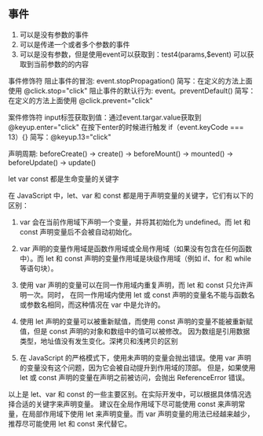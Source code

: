 
## 事件
1. 可以是没有参数的事件
2. 可以是传递一个或者多个参数的事件
3. 可以是没有参数，但是使用event可以获取到：test4(params,$event) 可以获取到当前参数的的内容

事件修饰符
阻止事件的冒泡:        event.stopPropagation()     简写：在定义的方法上面使用           @click.stop="click"
阻止事件的默认行为:     event。preventDefault()     简写：在定义的方法上面使用 @click.prevent="click"

案件修饰符
input标签获取到值：通过event.targar.value获取到          @keyup.enter="click"   在按下enter的时候进行触发
if（event.keyCode === 13）{}                      简写：@keyup.13="click"

声明周期:     beforeCreate() -> create()  -> beforeMount() -> mounted()  -> beforeUpdate()  -> update()

let var const 都是生命变量的关键字

在 JavaScript 中，let、var 和 const 都是用于声明变量的关键字，它们有以下的区别：

1. var 会在当前作用域下声明一个变量，并将其初始化为 undefined。而 let 和 const 声明变量后不会被自动初始化。

2. var 声明的变量作用域是函数作用域或全局作用域（如果没有包含在任何函数中）。而 let 和 const 声明的变量作用域是块级作用域（例如 if、for 和 while 等语句块）。

3. 使用 var 声明的变量可以在同一作用域内重复声明，而 let 和 const 只允许声明一次。同时，
在同一作用域内使用 let 或 const 声明的变量名不能与函数名或参数名相同，而这种情况在 var 中是允许的。

4. 使用 let 声明的变量可以被重新赋值，而使用 const 声明的变量不能被重新赋值，但是 const 声明的对象和数组中的值可以被修改。  因为数组是引用数据类型，地址值没有发生变化。深拷贝和浅拷贝的区别

5. 在 JavaScript 的严格模式下，使用未声明的变量会抛出错误。使用 var 声明的变量没有这个问题，因为它会被自动提升到作用域的顶部。
但是，如果使用 let 或 const 声明的变量在声明之前被访问，会抛出 ReferenceError 错误。

以上是 let、var 和 const 的一些主要区别。在实际开发中，可以根据具体情况选择合适的关键字来声明变量。
建议在全局作用域下尽可能使用 const 来声明常量，在局部作用域下使用 let 来声明变量。而 var 声明变量的用法已经越来越少，推荐尽可能使用 let 和 const 来代替它。
